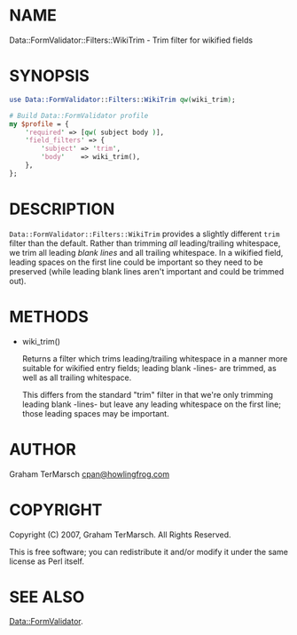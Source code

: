 # NAME

Data::FormValidator::Filters::WikiTrim - Trim filter for wikified fields

# SYNOPSIS

```perl
use Data::FormValidator::Filters::WikiTrim qw(wiki_trim);

# Build Data::FormValidator profile
my $profile = {
    'required' => [qw( subject body )],
    'field_filters' => {
        'subject' => 'trim',
        'body'    => wiki_trim(),
    },
};
```

# DESCRIPTION

`Data::FormValidator::Filters::WikiTrim` provides a slightly different `trim`
filter than the default.  Rather than trimming _all_ leading/trailing
whitespace, we trim all leading _blank lines_ and all trailing whitespace.  In
a wikified field, leading spaces on the first line could be important so they
need to be preserved (while leading blank lines aren't important and could be
trimmed out).

# METHODS

- wiki\_trim()

    Returns a filter which trims leading/trailing whitespace in a manner more
    suitable for wikified entry fields; leading blank -lines- are trimmed, as
    well as all trailing whitespace.

    This differs from the standard "trim" filter in that we're only trimming
    leading blank -lines- but leave any leading whitespace on the first line;
    those leading spaces may be important.

# AUTHOR

Graham TerMarsch <cpan@howlingfrog.com>

# COPYRIGHT

Copyright (C) 2007, Graham TerMarsch.  All Rights Reserved.

This is free software; you can redistribute it and/or modify it under the same
license as Perl itself.

# SEE ALSO

[Data::FormValidator](https://metacpan.org/pod/Data%3A%3AFormValidator).
